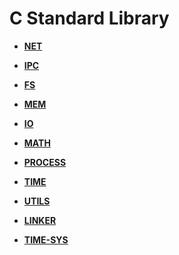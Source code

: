 # C Standard Library<a name="EN-US_TOPIC_0000001055707972"></a>

-   **[NET](net.md)**  

-   **[IPC](ipc.md)**  

-   **[FS](fs.md)**  

-   **[MEM](mem.md)**  

-   **[IO](io.md)**  

-   **[MATH](math.md)**  

-   **[PROCESS](process.md)**  

-   **[TIME](time.md)**  

-   **[UTILS](utils.md)**  

-   **[LINKER](linker.md)**  

-   **[TIME-SYS](time-sys.md)**  



